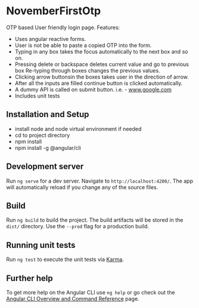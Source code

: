 # NovemberFirstOtp

OTP based User friendly login page. Features:

- Uses angular reactive forms.
- User is not be able to paste a copied OTP into the form.
- Typing in any box takes the focus automatically to the next box and so on.
- Pressing delete or backspace deletes current value and go to previous box Re-typing through boxes changes the previous values.
- Clicking arrow buttonsin the boxes takes user in the direction of arrow.
- After all the inputs are filled continue button is clicked automatically.
- A dummy API is called on submit button. i.e. - www.google.com
- Includes unit tests

## Installation and Setup
- install node and node virtual environment if needed
- cd to project directory
- npm install
- npm install -g @angular/cli

## Development server

Run `ng serve` for a dev server. Navigate to `http://localhost:4200/`. The app will automatically reload if you change any of the source files.

## Build

Run `ng build` to build the project. The build artifacts will be stored in the `dist/` directory. Use the `--prod` flag for a production build.

## Running unit tests

Run `ng test` to execute the unit tests via [Karma](https://karma-runner.github.io).

## Further help

To get more help on the Angular CLI use `ng help` or go check out the [Angular CLI Overview and Command Reference](https://angular.io/cli) page.
